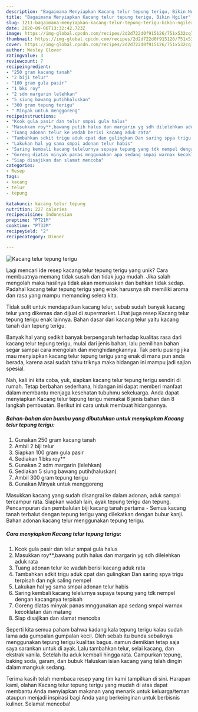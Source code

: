 ```yaml
---
description: "Bagaimana Menyiapkan Kacang telur tepung terigu, Bikin Ngiler"
title: "Bagaimana Menyiapkan Kacang telur tepung terigu, Bikin Ngiler"
slug: 1211-bagaimana-menyiapkan-kacang-telur-tepung-terigu-bikin-ngiler
date: 2020-09-06T13:32:42.723Z
image: https://img-global.cpcdn.com/recipes/2d2d722d0f915126/751x532cq70/kacang-telur-tepung-terigu-foto-resep-utama.jpg
thumbnail: https://img-global.cpcdn.com/recipes/2d2d722d0f915126/751x532cq70/kacang-telur-tepung-terigu-foto-resep-utama.jpg
cover: https://img-global.cpcdn.com/recipes/2d2d722d0f915126/751x532cq70/kacang-telur-tepung-terigu-foto-resep-utama.jpg
author: Wesley Glover
ratingvalue: 3
reviewcount: 7
recipeingredient:
- "250 gram kacang tanah"
- "2 biji telur"
- "100 gram gula pasir"
- "1 bks roy"
- "2 sdm margarin lelehkan"
- "5 siung bawang putihhaluskan"
- "300 gram tepung terigu"
- " Minyak untuk menggoreng"
recipeinstructions:
- "Kcok gula pasir dan telur smpai gula halus"
- "Masukkan roy**,bawang putih halus dan margarin yg sdh dilelehkan aduk rata"
- "Tuang adonan telur ke wadah berisi kacang aduk rata"
- "Tambahkan sdkit trigu aduk cpat dan gulingkan Dan saring spya trigu terpisah dan ngk saling nempel"
- "Lakukan hal yg sama smpai adonan telur habis"
- "Saring kembali kacang telelurnya supaya tepung yang tdk nempel dengan kacangnya terpisah"
- "Goreng diatas minyak panas mnggunakan apa sedang smpai warnax kecoklatan dan matang"
- "Siap disajikan dan slamat mencoba"
categories:
- Resep
tags:
- kacang
- telur
- tepung

katakunci: kacang telur tepung 
nutrition: 227 calories
recipecuisine: Indonesian
preptime: "PT21M"
cooktime: "PT32M"
recipeyield: "2"
recipecategory: Dinner

---
```



![Kacang telur tepung terigu](https://img-global.cpcdn.com/recipes/2d2d722d0f915126/751x532cq70/kacang-telur-tepung-terigu-foto-resep-utama.jpg)

Lagi mencari ide resep kacang telur tepung terigu yang unik? Cara membuatnya memang tidak susah dan tidak juga mudah. Jika salah mengolah maka hasilnya tidak akan memuaskan dan bahkan tidak sedap. Padahal kacang telur tepung terigu yang enak harusnya sih memiliki aroma dan rasa yang mampu memancing selera kita.

Tidak sulit untuk mendapatkan kacang telur, sebab sudah banyak kacang telur yang dikemas dan dijual di supermarket. Lihat juga resep Kacang telur tepung terigu enak lainnya. Bahan dasar dari kacang telur yaitu kacang tanah dan tepung terigu.

Banyak hal yang sedikit banyak berpengaruh terhadap kualitas rasa dari kacang telur tepung terigu, mulai dari jenis bahan, lalu pemilihan bahan segar sampai cara mengolah dan menghidangkannya. Tak perlu pusing jika mau menyiapkan kacang telur tepung terigu yang enak di mana pun anda berada, karena asal sudah tahu triknya maka hidangan ini mampu jadi sajian spesial.


Nah, kali ini kita coba, yuk, siapkan kacang telur tepung terigu sendiri di rumah. Tetap berbahan sederhana, hidangan ini dapat memberi manfaat dalam membantu menjaga kesehatan tubuhmu sekeluarga. Anda dapat menyiapkan Kacang telur tepung terigu memakai 8 jenis bahan dan 8 langkah pembuatan. Berikut ini cara untuk membuat hidangannya.

<!--inarticleads1-->

##### Bahan-bahan dan bumbu yang dibutuhkan untuk menyiapkan Kacang telur tepung terigu:

1. Gunakan 250 gram kacang tanah
1. Ambil 2 biji telur
1. Siapkan 100 gram gula pasir
1. Sediakan 1 bks roy**
1. Gunakan 2 sdm margarin (lelehkan)
1. Sediakan 5 siung bawang putih(haluskan)
1. Ambil 300 gram tepung terigu
1. Gunakan  Minyak untuk menggoreng


Masukkan kacang yang sudah disangrai ke dalam adonan, aduk sampai tercampur rata. Siapkan wadah lain, ayak tepung terigu dan tepung. Pencampuran dan pembalulan biji kacang tanah pertama - Semua kacang tanah terbalut dengan tepung terigu yang dilekatkan dengan bubur kanji. Bahan adonan kacang telur menggunakan tepung terigu. 

<!--inarticleads2-->

##### Cara menyiapkan Kacang telur tepung terigu:

1. Kcok gula pasir dan telur smpai gula halus
1. Masukkan roy**,bawang putih halus dan margarin yg sdh dilelehkan aduk rata
1. Tuang adonan telur ke wadah berisi kacang aduk rata
1. Tambahkan sdkit trigu aduk cpat dan gulingkan Dan saring spya trigu terpisah dan ngk saling nempel
1. Lakukan hal yg sama smpai adonan telur habis
1. Saring kembali kacang telelurnya supaya tepung yang tdk nempel dengan kacangnya terpisah
1. Goreng diatas minyak panas mnggunakan apa sedang smpai warnax kecoklatan dan matang
1. Siap disajikan dan slamat mencoba


Seperti kita semua paham bahwa kadang kala tepung terigu kalau sudah lama ada gumpalan gumpalan kecil. Oleh sebab itu bunda sebaiknya menggunakan tepung terigu kualitas bagus. namun demikian tetap saja saya sarankan untuk di ayak. Lalu tambahkan telur, selai kacang, dan ekstrak vanila. Setelah itu aduk kembali hingga rata. Campurkan tepung, baking soda, garam, dan bubuk Haluskan isian kacang yang telah dingin dalam mangkuk sedang. 

Terima kasih telah membaca resep yang tim kami tampilkan di sini. Harapan kami, olahan Kacang telur tepung terigu yang mudah di atas dapat membantu Anda menyiapkan makanan yang menarik untuk keluarga/teman ataupun menjadi inspirasi bagi Anda yang berkeinginan untuk berbisnis kuliner. Selamat mencoba!

